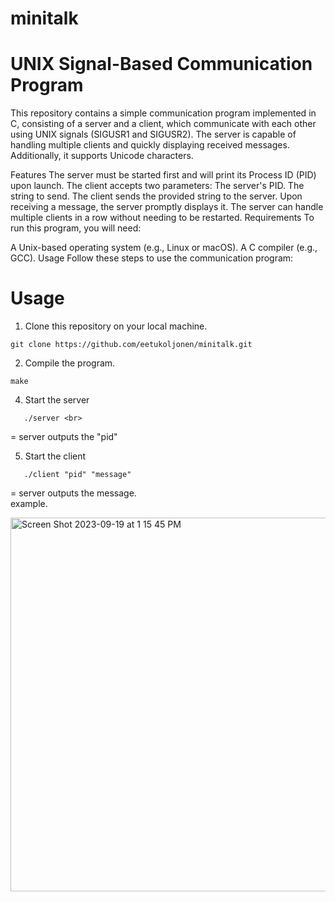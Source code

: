 # minitalk

# UNIX Signal-Based Communication Program
This repository contains a simple communication program implemented in C, consisting of a server and a client, which communicate with each other using UNIX signals (SIGUSR1 and SIGUSR2). The server is capable of handling multiple clients and quickly displaying received messages. Additionally, it supports Unicode characters.

Features
The server must be started first and will print its Process ID (PID) upon launch.
The client accepts two parameters:
The server's PID.
The string to send.
The client sends the provided string to the server.
Upon receiving a message, the server promptly displays it.
The server can handle multiple clients in a row without needing to be restarted.
Requirements
To run this program, you will need:

A Unix-based operating system (e.g., Linux or macOS).
A C compiler (e.g., GCC).
Usage
Follow these steps to use the communication program:

# Usage

1. Clone this repository on your local machine.
```
git clone https://github.com/eetukoljonen/minitalk.git
```
2. Compile the program.
```
make
```

4. Start the server <br>
```
   ./server <br>
```
  = server outputs the "pid" <br>

5. Start the client <br>
```
   ./client "pid" "message"
```
  = server outputs the message. <br>
example.

<img width="598" alt="Screen Shot 2023-09-19 at 1 15 45 PM" src="https://github.com/eetukoljonen/minitalk/assets/120648288/cfcfdd7f-4bc6-440e-8743-b7569bc81900">
